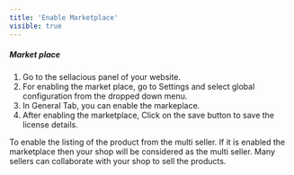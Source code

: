 ```yaml
---
title: 'Enable Marketplace'
visible: true
---
```


##### Market place

1. Go to the sellacious panel of your website.
2. For enabling the market place, go to Settings and select global configuration from the dropped down menu.
3. In General Tab, you can enable the markeplace.
4. After enabling the marketplace, Click on the save button to save the license details.

To enable the listing of the product from the multi seller. If it is enabled the marketplace then your shop will be considered as the multi seller. Many sellers can collaborate with your shop to sell the products.
